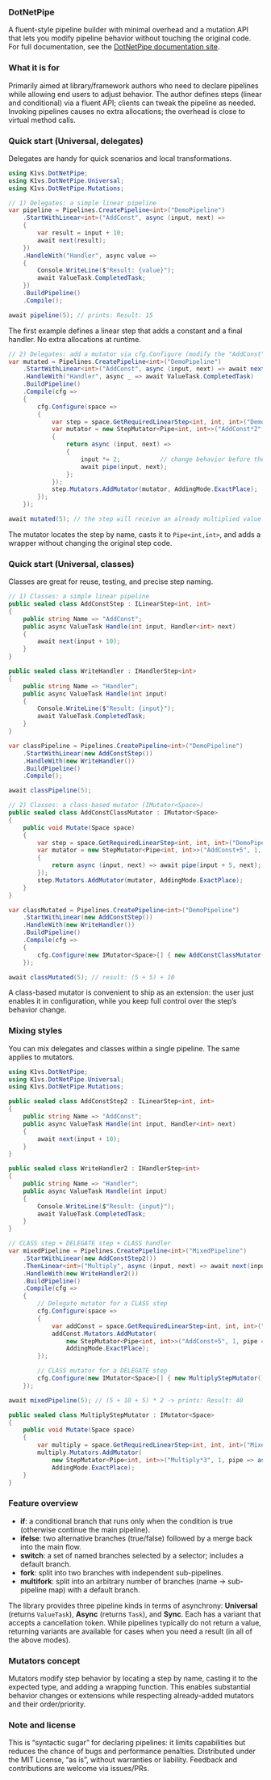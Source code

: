### DotNetPipe
A fluent-style pipeline builder with minimal overhead and a mutation API that lets you modify pipeline behavior without touching the original code. 
For full documentation, see the [DotNetPipe documentation site](https://k1vs.github.io/DotNetPipe).

### What it is for
Primarily aimed at library/framework authors who need to declare pipelines while allowing end users to adjust behavior. The author defines steps (linear and conditional) via a fluent API; clients can tweak the pipeline as needed. Invoking pipelines causes no extra allocations; the overhead is close to virtual method calls.

### Quick start (Universal, delegates)
Delegates are handy for quick scenarios and local transformations.

```csharp
using K1vs.DotNetPipe;
using K1vs.DotNetPipe.Universal;
using K1vs.DotNetPipe.Mutations;

// 1) Delegates: a simple linear pipeline
var pipeline = Pipelines.CreatePipeline<int>("DemoPipeline")
    .StartWithLinear<int>("AddConst", async (input, next) =>
    {
        var result = input + 10;
        await next(result);
    })
    .HandleWith("Handler", async value =>
    {
        Console.WriteLine($"Result: {value}");
        await ValueTask.CompletedTask;
    })
    .BuildPipeline()
    .Compile();

await pipeline(5); // prints: Result: 15
```

The first example defines a linear step that adds a constant and a final handler. No extra allocations at runtime.

```csharp
// 2) Delegates: add a mutator via cfg.Configure (modify the "AddConst" step)
var mutated = Pipelines.CreatePipeline<int>("DemoPipeline")
    .StartWithLinear<int>("AddConst", async (input, next) => await next(input + 10))
    .HandleWith("Handler", async _ => await ValueTask.CompletedTask)
    .BuildPipeline()
    .Compile(cfg =>
    {
        cfg.Configure(space =>
        {
            var step = space.GetRequiredLinearStep<int, int, int>("DemoPipeline", "AddConst");
            var mutator = new StepMutator<Pipe<int, int>>("AddConst*2", 1, pipe =>
            {
                return async (input, next) =>
                {
                    input *= 2;           // change behavior before the original step
                    await pipe(input, next);
                };
            });
            step.Mutators.AddMutator(mutator, AddingMode.ExactPlace);
        });
    });

await mutated(5); // the step will receive an already multiplied value
```

The mutator locates the step by name, casts it to `Pipe<int,int>`, and adds a wrapper without changing the original step code.

### Quick start (Universal, classes)
Classes are great for reuse, testing, and precise step naming.

```csharp
// 1) Classes: a simple linear pipeline
public sealed class AddConstStep : ILinearStep<int, int>
{
    public string Name => "AddConst";
    public async ValueTask Handle(int input, Handler<int> next)
    {
        await next(input + 10);
    }
}

public sealed class WriteHandler : IHandlerStep<int>
{
    public string Name => "Handler";
    public async ValueTask Handle(int input)
    {
        Console.WriteLine($"Result: {input}");
        await ValueTask.CompletedTask;
    }
}

var classPipeline = Pipelines.CreatePipeline<int>("DemoPipeline")
    .StartWithLinear(new AddConstStep())
    .HandleWith(new WriteHandler())
    .BuildPipeline()
    .Compile();

await classPipeline(5);
```

```csharp
// 2) Classes: a class-based mutator (IMutator<Space>)
public sealed class AddConstClassMutator : IMutator<Space>
{
    public void Mutate(Space space)
    {
        var step = space.GetRequiredLinearStep<int, int, int>("DemoPipeline", "AddConst");
        var mutator = new StepMutator<Pipe<int, int>>("AddConst+5", 1, pipe =>
        {
            return async (input, next) => await pipe(input + 5, next);
        });
        step.Mutators.AddMutator(mutator, AddingMode.ExactPlace);
    }
}

var classMutated = Pipelines.CreatePipeline<int>("DemoPipeline")
    .StartWithLinear(new AddConstStep())
    .HandleWith(new WriteHandler())
    .BuildPipeline()
    .Compile(cfg =>
    {
        cfg.Configure(new IMutator<Space>[] { new AddConstClassMutator() });
    });

await classMutated(5); // result: (5 + 5) + 10
```

A class-based mutator is convenient to ship as an extension: the user just enables it in configuration, while you keep full control over the step’s behavior change.

### Mixing styles
You can mix delegates and classes within a single pipeline. The same applies to mutators.

```csharp
using K1vs.DotNetPipe;
using K1vs.DotNetPipe.Universal;
using K1vs.DotNetPipe.Mutations;

public sealed class AddConstStep2 : ILinearStep<int, int>
{
    public string Name => "AddConst";
    public async ValueTask Handle(int input, Handler<int> next)
    {
        await next(input + 10);
    }
}

public sealed class WriteHandler2 : IHandlerStep<int>
{
    public string Name => "Handler";
    public async ValueTask Handle(int input)
    {
        Console.WriteLine($"Result: {input}");
        await ValueTask.CompletedTask;
    }
}

// CLASS step + DELEGATE step + CLASS handler
var mixedPipeline = Pipelines.CreatePipeline<int>("MixedPipeline")
    .StartWithLinear(new AddConstStep2())
    .ThenLinear<int>("Multiply", async (input, next) => await next(input * 2))
    .HandleWith(new WriteHandler2())
    .BuildPipeline()
    .Compile(cfg =>
    {
        // Delegate mutator for a CLASS step
        cfg.Configure(space =>
        {
            var addConst = space.GetRequiredLinearStep<int, int, int>("MixedPipeline", "AddConst");
            addConst.Mutators.AddMutator(
                new StepMutator<Pipe<int, int>>("AddConst+5", 1, pipe => async (input, next) => await pipe(input + 5, next)),
                AddingMode.ExactPlace);
        });

        // CLASS mutator for a DELEGATE step
        cfg.Configure(new IMutator<Space>[] { new MultiplyStepMutator() });
    });

await mixedPipeline(5); // (5 + 10 + 5) * 2 -> prints: Result: 40

public sealed class MultiplyStepMutator : IMutator<Space>
{
    public void Mutate(Space space)
    {
        var multiply = space.GetRequiredLinearStep<int, int, int>("MixedPipeline", "Multiply");
        multiply.Mutators.AddMutator(
            new StepMutator<Pipe<int, int>>("Multiply*3", 1, pipe => async (input, next) => await pipe(input * 3, next)),
            AddingMode.ExactPlace);
    }
}
```

### Feature overview
- **if**: a conditional branch that runs only when the condition is true (otherwise continue the main pipeline).
- **ifelse**: two alternative branches (true/false) followed by a merge back into the main flow.
- **switch**: a set of named branches selected by a selector; includes a default branch.
- **fork**: split into two branches with independent sub-pipelines.
- **multifork**: split into an arbitrary number of branches (name → sub-pipeline map) with a default branch.

The library provides three pipeline kinds in terms of asynchrony: **Universal** (returns `ValueTask`), **Async** (returns `Task`), and **Sync**. Each has a variant that accepts a cancellation token. While pipelines typically do not return a value, returning variants are available for cases when you need a result (in all of the above modes).

### Mutators concept
Mutators modify step behavior by locating a step by name, casting it to the expected type, and adding a wrapping function. This enables substantial behavior changes or extensions while respecting already-added mutators and their order/priority.

### Note and license
This is “syntactic sugar” for declaring pipelines: it limits capabilities but reduces the chance of bugs and performance penalties. Distributed under the MIT License, “as is”, without warranties or liability. Feedback and contributions are welcome via issues/PRs.
